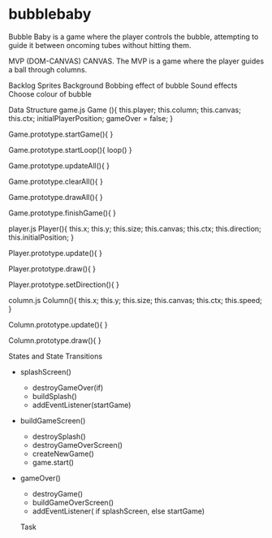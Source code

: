 # bubblebaby
Bubble Baby is a game where the player controls the bubble, attempting to guide it between oncoming tubes without hitting them.

MVP (DOM-CANVAS)
CANVAS. The MVP is a game where the player guides a ball through columns. 

Backlog
Sprites
Background
Bobbing effect of bubble
Sound effects
Choose colour of bubble

Data Structure
game.js
Game (){
  this.player;
  this.column;
  this.canvas;
  this.ctx;
  initialPlayerPosition;
  gameOver = false;
}

Game.prototype.startGame(){
}

Game.prototype.startLoop(){
  loop()
}

Game.prototype.updateAll(){
}

Game.prototype.clearAll(){
}

Game.prototype.drawAll(){
}
   
Game.prototype.finishGame(){
}


player.js
Player(){
  this.x;
  this.y;
  this.size;
  this.canvas;
  this.ctx;
  this.direction;
  this.initialPosition;
}

Player.prototype.update(){
}

Player.prototype.draw(){
}

Player.prototype.setDirection(){
}

column.js
Column(){
  this.x;
  this.y;
  this.size;
  this.canvas;
  this.ctx;
  this.speed;
}

Column.prototype.update(){
}

Column.prototype.draw(){
}

States and State Transitions
- splashScreen()
  - destroyGameOver(if)
  - buildSplash()
  - addEventListener(startGame)
  
  
- buildGameScreen()
  - destroySplash()
  - destroyGameOverScreen()
  - createNewGame()
  - game.start()
  
  
- gameOver()
  - destroyGame()
  - buildGameOverScreen()
  - addEventListener( if splashScreen, else startGame) 
  
  Task
